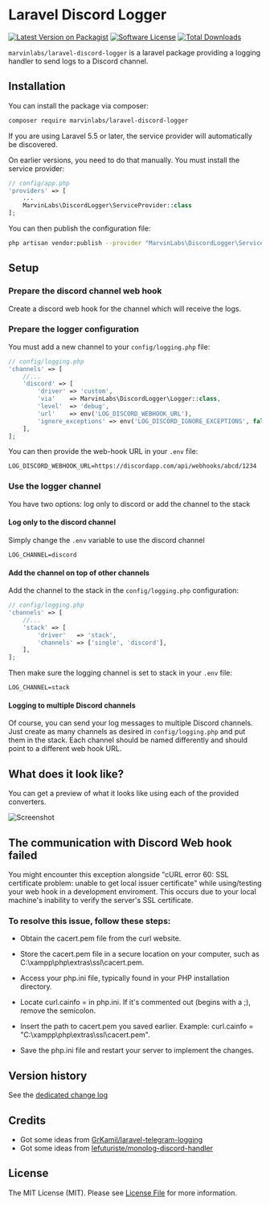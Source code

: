 # Laravel Discord Logger

[![Latest Version on Packagist](https://img.shields.io/packagist/v/marvinlabs/laravel-discord-logger.svg?style=flat-square)](https://packagist.org/packages/marvinlabs/laravel-discord-logger)
[![Software License](https://img.shields.io/badge/license-MIT-brightgreen.svg?style=flat-square)](LICENSE.md)
[![Total Downloads](https://img.shields.io/packagist/dt/marvinlabs/laravel-discord-logger.svg?style=flat-square)](https://packagist.org/packages/marvinlabs/laravel-discord-logger)

`marvinlabs/laravel-discord-logger` is a laravel package providing a logging handler to send logs to a Discord channel. 

## Installation

You can install the package via composer:

``` bash
composer require marvinlabs/laravel-discord-logger
```

If you are using Laravel 5.5 or later, the service provider will automatically be discovered. 

On earlier versions, you need to do that manually. You must install the service provider:

```php
// config/app.php
'providers' => [
    ...
    MarvinLabs\DiscordLogger\ServiceProvider::class
];
```

You can then publish the configuration file:

``` bash
php artisan vendor:publish --provider "MarvinLabs\DiscordLogger\ServiceProvider"
```

## Setup

### Prepare the discord channel web hook

Create a discord web hook for the channel which will receive the logs.

### Prepare the logger configuration

You must add a new channel to your `config/logging.php` file:

```php
// config/logging.php
'channels' => [
    //...
    'discord' => [
        'driver' => 'custom',
        'via'    => MarvinLabs\DiscordLogger\Logger::class,
        'level'  => 'debug',
        'url'    => env('LOG_DISCORD_WEBHOOK_URL'),
        'ignore_exceptions' => env('LOG_DISCORD_IGNORE_EXCEPTIONS', false),
    ],
];
```

You can then provide the web-hook URL in your `.env` file:

```
LOG_DISCORD_WEBHOOK_URL=https://discordapp.com/api/webhooks/abcd/1234
```

### Use the logger channel

You have two options: log only to discord or add the channel to the stack

#### Log only to the discord channel

Simply change the `.env` variable to use the discord channel

```
LOG_CHANNEL=discord
```

#### Add the channel on top of other channels

Add the channel to the stack in the `config/logging.php` configuration:

```php
// config/logging.php
'channels' => [
    //...
    'stack' => [
        'driver'   => 'stack',
        'channels' => ['single', 'discord'],
    ],
];
```

Then make sure the logging channel is set to stack in your `.env` file:

```
LOG_CHANNEL=stack
```

#### Logging to multiple Discord channels

Of course, you can send your log messages to multiple Discord channels. Just create as many channels as desired in 
`config/logging.php` and put them in the stack. Each channel should be named differently and should point to a different
web hook URL.

## What does it look like?

You can get a preview of what it looks like using each of the provided converters.

![Screenshot](/assets/screenshot.png)

## The communication with Discord Web hook failed
You might encounter this exception alongside "cURL error 60: SSL certificate problem: unable to get local issuer certificate" while using/testing your web hook in a development enviroment. This occurs due to your local machine's inability to verify the server's SSL certificate.

### To resolve this issue, follow these steps:

- Obtain the cacert.pem file from the curl website.

- Store the cacert.pem file in a secure location on your computer, such as C:\xampp\php\extras\ssl\cacert.pem.

- Access your php.ini file, typically found in your PHP installation directory.

- Locate curl.cainfo = in php.ini. If it's commented out (begins with a ;), remove the semicolon.

- Insert the path to cacert.pem you saved earlier. Example: curl.cainfo = "C:\xampp\php\extras\ssl\cacert.pem".

- Save the php.ini file and restart your server to implement the changes.

## Version history

See the [dedicated change log](CHANGELOG.md)

## Credits

- Got some ideas from [GrKamil/laravel-telegram-logging](https://github.com/GrKamil/laravel-telegram-logging)
- Got some ideas from [lefuturiste/monolog-discord-handler](https://github.com/lefuturiste/monolog-discord-handler)

## License

The MIT License (MIT). Please see [License File](LICENSE.md) for more information.
